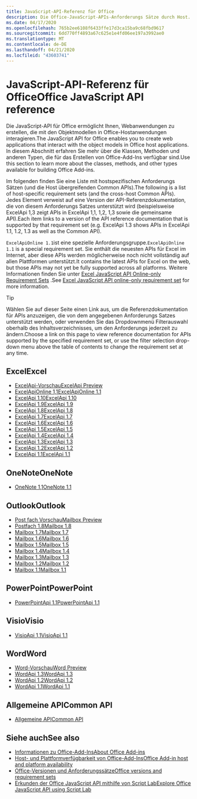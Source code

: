```yaml
---
title: JavaScript-API-Referenz für Office
description: Die Office-JavaScript-APIs-Anforderungs Sätze durch Host.
ms.date: 04/17/2020
ms.openlocfilehash: 765b2ee6108f6433ffe17d3ca15ba9c68fbd9617
ms.sourcegitcommit: 6dd770ff4893a67c625e1e4fd06ee197a3992ae0
ms.translationtype: MT
ms.contentlocale: de-DE
ms.lasthandoff: 04/21/2020
ms.locfileid: "43603741"
---
```

# <a name="office-javascript-api-reference"></a><span data-ttu-id="0b88d-103">JavaScript-API-Referenz für Office</span><span class="sxs-lookup"><span data-stu-id="0b88d-103">Office JavaScript API reference</span></span>

<span data-ttu-id="0b88d-104">Die JavaScript-API für Office ermöglicht Ihnen, Webanwendungen zu erstellen, die mit den Objektmodellen in Office-Hostanwendungen interagieren.</span><span class="sxs-lookup"><span data-stu-id="0b88d-104">The JavaScript API for Office enables you to create web applications that interact with the object models in Office host applications.</span></span> <span data-ttu-id="0b88d-105">In diesem Abschnitt erfahren Sie mehr über die Klassen, Methoden und anderen Typen, die für das Erstellen von Office-Add-Ins verfügbar sind.</span><span class="sxs-lookup"><span data-stu-id="0b88d-105">Use this section to learn more about the classes, methods, and other types available for building Office Add-ins.</span></span>

<span data-ttu-id="0b88d-106">Im folgenden finden Sie eine Liste mit hostspezifischen Anforderungs Sätzen (und die Host übergreifenden Common APIs).</span><span class="sxs-lookup"><span data-stu-id="0b88d-106">The following is a list of host-specific requirement sets (and the cross-host Common APIs).</span></span> <span data-ttu-id="0b88d-107">Jedes Element verweist auf eine Version der API-Referenzdokumentation, die von diesem Anforderungs Satzes unterstützt wird (beispielsweise ExcelApi 1,3 zeigt APIs in ExcelApi 1,1, 1,2, 1,3 sowie die gemeinsame API).</span><span class="sxs-lookup"><span data-stu-id="0b88d-107">Each item links to a version of the API reference documentation that is supported by that requirement set (e.g. ExcelApi 1.3 shows APIs in ExcelApi 1.1, 1.2, 1.3 as well as the Common API).</span></span>

<span data-ttu-id="0b88d-108">`ExcelApiOnline 1.1`ist eine spezielle Anforderungsgruppe.</span><span class="sxs-lookup"><span data-stu-id="0b88d-108">`ExcelApiOnline 1.1` is a special requirement set.</span></span> <span data-ttu-id="0b88d-109">Sie enthält die neuesten APIs für Excel im Internet, aber diese APIs werden möglicherweise noch nicht vollständig auf allen Plattformen unterstützt.</span><span class="sxs-lookup"><span data-stu-id="0b88d-109">It contains the latest APIs for Excel on the web, but those APIs may not yet be fully supported across all platforms.</span></span> <span data-ttu-id="0b88d-110">Weitere Informationen finden Sie unter [Excel JavaScript API Online-only Requirement Sets](/office/dev/add-ins/reference/requirement-sets/excel-api-online-requirement-set) .</span><span class="sxs-lookup"><span data-stu-id="0b88d-110">See [Excel JavaScript API online-only requirement set](/office/dev/add-ins/reference/requirement-sets/excel-api-online-requirement-set) for more information.</span></span>

> [!TIP]
> <span data-ttu-id="0b88d-111">Wählen Sie auf dieser Seite einen Link aus, um die Referenzdokumentation für APIs anzuzeigen, die von dem angegebenen Anforderungs Satzes unterstützt werden, oder verwenden Sie das Dropdownmenü Filterauswahl oberhalb des Inhaltsverzeichnisses, um den Anforderungs jederzeit zu ändern.</span><span class="sxs-lookup"><span data-stu-id="0b88d-111">Choose a link on this page to view reference documentation for APIs supported by the specified requirement set, or use the filter selection drop-down menu above the table of contents to change the requirement set at any time.</span></span>

## <a name="excel"></a><span data-ttu-id="0b88d-112">Excel</span><span class="sxs-lookup"><span data-stu-id="0b88d-112">Excel</span></span>

- [<span data-ttu-id="0b88d-113">ExcelApi-Vorschau</span><span class="sxs-lookup"><span data-stu-id="0b88d-113">ExcelApi Preview</span></span>](/javascript/api/excel?view=excel-js-preview)
- [<span data-ttu-id="0b88d-114">ExcelApiOnline 1,1</span><span class="sxs-lookup"><span data-stu-id="0b88d-114">ExcelApiOnline 1.1</span></span>](/javascript/api/excel?view=excel-js-online)
- [<span data-ttu-id="0b88d-115">ExcelApi 1.10</span><span class="sxs-lookup"><span data-stu-id="0b88d-115">ExcelApi 1.10</span></span>](/javascript/api/excel?view=excel-js-1.10)
- [<span data-ttu-id="0b88d-116">ExcelApi 1.9</span><span class="sxs-lookup"><span data-stu-id="0b88d-116">ExcelApi 1.9</span></span>](/javascript/api/excel?view=excel-js-1.9)
- [<span data-ttu-id="0b88d-117">ExcelApi 1.8</span><span class="sxs-lookup"><span data-stu-id="0b88d-117">ExcelApi 1.8</span></span>](/javascript/api/excel?view=excel-js-1.8)
- [<span data-ttu-id="0b88d-118">ExcelApi 1.7</span><span class="sxs-lookup"><span data-stu-id="0b88d-118">ExcelApi 1.7</span></span>](/javascript/api/excel?view=excel-js-1.7)
- [<span data-ttu-id="0b88d-119">ExcelApi 1.6</span><span class="sxs-lookup"><span data-stu-id="0b88d-119">ExcelApi 1.6</span></span>](/javascript/api/excel?view=excel-js-1.6)
- [<span data-ttu-id="0b88d-120">ExcelApi 1.5</span><span class="sxs-lookup"><span data-stu-id="0b88d-120">ExcelApi 1.5</span></span>](/javascript/api/excel?view=excel-js-1.5)
- [<span data-ttu-id="0b88d-121">ExcelApi 1.4</span><span class="sxs-lookup"><span data-stu-id="0b88d-121">ExcelApi 1.4</span></span>](/javascript/api/excel?view=excel-js-1.4)
- [<span data-ttu-id="0b88d-122">ExcelApi 1.3</span><span class="sxs-lookup"><span data-stu-id="0b88d-122">ExcelApi 1.3</span></span>](/javascript/api/excel?view=excel-js-1.3)
- [<span data-ttu-id="0b88d-123">ExcelApi 1.2</span><span class="sxs-lookup"><span data-stu-id="0b88d-123">ExcelApi 1.2</span></span>](/javascript/api/excel?view=excel-js-1.2)
- [<span data-ttu-id="0b88d-124">ExcelApi 1.1</span><span class="sxs-lookup"><span data-stu-id="0b88d-124">ExcelApi 1.1</span></span>](/javascript/api/excel?view=excel-js-1.1)

## <a name="onenote"></a><span data-ttu-id="0b88d-125">OneNote</span><span class="sxs-lookup"><span data-stu-id="0b88d-125">OneNote</span></span>

- [<span data-ttu-id="0b88d-126">OneNote 1,1</span><span class="sxs-lookup"><span data-stu-id="0b88d-126">OneNote 1.1</span></span>](/javascript/api/onenote?view=onenote-js-1.1)

## <a name="outlook"></a><span data-ttu-id="0b88d-127">Outlook</span><span class="sxs-lookup"><span data-stu-id="0b88d-127">Outlook</span></span>

- [<span data-ttu-id="0b88d-128">Post fach Vorschau</span><span class="sxs-lookup"><span data-stu-id="0b88d-128">Mailbox Preview</span></span>](/javascript/api/outlook?view=outlook-js-preview)
- [<span data-ttu-id="0b88d-129">Postfach 1.8</span><span class="sxs-lookup"><span data-stu-id="0b88d-129">Mailbox 1.8</span></span>](/javascript/api/outlook?view=outlook-js-1.8)
- [<span data-ttu-id="0b88d-130">Mailbox 1.7</span><span class="sxs-lookup"><span data-stu-id="0b88d-130">Mailbox 1.7</span></span>](/javascript/api/outlook?view=outlook-js-1.7)
- [<span data-ttu-id="0b88d-131">Mailbox 1.6</span><span class="sxs-lookup"><span data-stu-id="0b88d-131">Mailbox 1.6</span></span>](/javascript/api/outlook?view=outlook-js-1.6)
- [<span data-ttu-id="0b88d-132">Mailbox 1.5</span><span class="sxs-lookup"><span data-stu-id="0b88d-132">Mailbox 1.5</span></span>](/javascript/api/outlook?view=outlook-js-1.5)
- [<span data-ttu-id="0b88d-133">Mailbox 1.4</span><span class="sxs-lookup"><span data-stu-id="0b88d-133">Mailbox 1.4</span></span>](/javascript/api/outlook?view=outlook-js-1.4)
- [<span data-ttu-id="0b88d-134">Mailbox 1.3</span><span class="sxs-lookup"><span data-stu-id="0b88d-134">Mailbox 1.3</span></span>](/javascript/api/outlook?view=outlook-js-1.3)
- [<span data-ttu-id="0b88d-135">Mailbox 1.2</span><span class="sxs-lookup"><span data-stu-id="0b88d-135">Mailbox 1.2</span></span>](/javascript/api/outlook?view=outlook-js-1.2)
- [<span data-ttu-id="0b88d-136">Mailbox 1.1</span><span class="sxs-lookup"><span data-stu-id="0b88d-136">Mailbox 1.1</span></span>](/javascript/api/outlook?view=outlook-js-1.1)

## <a name="powerpoint"></a><span data-ttu-id="0b88d-137">PowerPoint</span><span class="sxs-lookup"><span data-stu-id="0b88d-137">PowerPoint</span></span>

- [<span data-ttu-id="0b88d-138">PowerPointApi 1.1</span><span class="sxs-lookup"><span data-stu-id="0b88d-138">PowerPointApi 1.1</span></span>](/javascript/api/powerpoint?view=powerpoint-js-1.1)

## <a name="visio"></a><span data-ttu-id="0b88d-139">Visio</span><span class="sxs-lookup"><span data-stu-id="0b88d-139">Visio</span></span>

- [<span data-ttu-id="0b88d-140">VisioApi 1,1</span><span class="sxs-lookup"><span data-stu-id="0b88d-140">VisioApi 1.1</span></span>](/javascript/api/visio?view=visio-js-1.1)

## <a name="word"></a><span data-ttu-id="0b88d-141">Word</span><span class="sxs-lookup"><span data-stu-id="0b88d-141">Word</span></span>

- [<span data-ttu-id="0b88d-142">Word-Vorschau</span><span class="sxs-lookup"><span data-stu-id="0b88d-142">Word Preview</span></span>](/javascript/api/word?view=word-js-preview)
- [<span data-ttu-id="0b88d-143">WordApi 1.3</span><span class="sxs-lookup"><span data-stu-id="0b88d-143">WordApi 1.3</span></span>](/javascript/api/word?view=word-js-1.3)
- [<span data-ttu-id="0b88d-144">WordApi 1.2</span><span class="sxs-lookup"><span data-stu-id="0b88d-144">WordApi 1.2</span></span>](/javascript/api/word?view=word-js-1.2)
- [<span data-ttu-id="0b88d-145">WordApi 1.1</span><span class="sxs-lookup"><span data-stu-id="0b88d-145">WordApi 1.1</span></span>](/javascript/api/word?view=word-js-1.1)

## <a name="common-api"></a><span data-ttu-id="0b88d-146">Allgemeine API</span><span class="sxs-lookup"><span data-stu-id="0b88d-146">Common API</span></span>

- [<span data-ttu-id="0b88d-147">Allgemeine API</span><span class="sxs-lookup"><span data-stu-id="0b88d-147">Common API</span></span>](/javascript/api/office?view=common-js)

## <a name="see-also"></a><span data-ttu-id="0b88d-148">Siehe auch</span><span class="sxs-lookup"><span data-stu-id="0b88d-148">See also</span></span>

- [<span data-ttu-id="0b88d-149">Informationen zu Office-Add-Ins</span><span class="sxs-lookup"><span data-stu-id="0b88d-149">About Office Add-ins</span></span>](/office/dev/add-ins/overview)
- [<span data-ttu-id="0b88d-150">Host- und Plattformverfügbarkeit von Office-Add-Ins</span><span class="sxs-lookup"><span data-stu-id="0b88d-150">Office Add-in host and platform availability</span></span>](/office/dev/add-ins/overview/office-add-in-availability)
- [<span data-ttu-id="0b88d-151">Office-Versionen und Anforderungssätze</span><span class="sxs-lookup"><span data-stu-id="0b88d-151">Office versions and requirement sets</span></span>](/office/dev/add-ins/develop/office-versions-and-requirement-sets)
- [<span data-ttu-id="0b88d-152">Erkunden der Office JavaScript API mithilfe von Script Lab</span><span class="sxs-lookup"><span data-stu-id="0b88d-152">Explore Office JavaScript API using Script Lab</span></span>](/office/dev/add-ins/overview/explore-with-script-lab)
